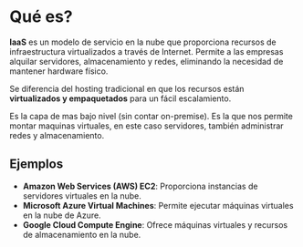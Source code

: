 # Qué es?
**IaaS** es un modelo de servicio en la nube que proporciona recursos de infraestructura virtualizados a través de Internet. Permite a las empresas alquilar servidores, almacenamiento y redes, eliminando la necesidad de mantener hardware físico. 

Se diferencia del hosting tradicional en que los recursos están **virtualizados y empaquetados** para un fácil escalamiento.

Es la capa de mas bajo nivel (sin contar on-premise). Es la que nos permite montar maquinas virtuales, en este caso servidores, también administrar redes y almacenamiento.

## Ejemplos
- **Amazon Web Services (AWS) EC2**: Proporciona instancias de servidores virtuales en la nube.
- **Microsoft Azure Virtual Machines**: Permite ejecutar máquinas virtuales en la nube de Azure.
- **Google Cloud Compute Engine**: Ofrece máquinas virtuales y recursos de almacenamiento en la nube.